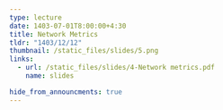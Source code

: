 ```yaml
---
type: lecture
date: 1403-07-01T8:00:00+4:30
title: Network Metrics
tldr: "1403/12/12"
thumbnail: /static_files/slides/5.png
links:
  - url: /static_files/slides/4-Network metrics.pdf
    name: slides 

hide_from_announcments: true
---
```

